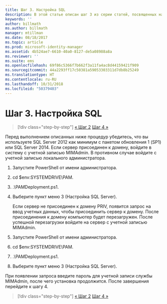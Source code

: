 ```yaml
---
title: Шаг 3. Настройка SQL
description: В этой статье описан шаг 3 из серии статей, посвященных настройке диспетчера привилегированных удостоверений с помощью скриптов, а также приведены действия по настройке SQL Server.
keywords: ''
author: billmath
ms.author: billmath
manager: mtillman
ms.date: 08/18/2017
ms.topic: article
ms.prod: microsoft-identity-manager
ms.assetid: 4b524ae7-6610-40a0-8127-de5a08988a8a
ms.reviewer: ''
ms.suite: ems
ms.openlocfilehash: 69f86c5366f7b662f3a11fa4ac8d44159421f909
ms.sourcegitcommit: 44a2293ff17c50381a59053303311d7db8b25249
ms.translationtype: HT
ms.contentlocale: ru-RU
ms.lasthandoff: 10/31/2018
ms.locfileid: "50379403"
---
```

# <a name="step-3-configuring-sql"></a>Шаг 3. Настройка SQL

> [!div class="step-by-step"]
> [« Шаг 2](sp1-step2-configuring-corp-domain.md)
> [Шаг 4 »](sp1-step4-configuring-sharepoint.md)

Перед выполнением описанных ниже процедур убедитесь, что вы используете SQL Server 2012 как минимум с пакетом обновления 1 (SP1) или SQL Server 2014. Если сервер присоединен к домену, войдите в систему с учетной записью MIMAdmin. В противном случае войдите с учетной записью локального администратора.
1. Запустите PowerShell от имени администратора.
2. cd $env:SYSTEMDRIVE\PAM.
3. .\PAMDeployment.ps1.
4. Выберите пункт меню 3 (Настройка SQL Server).

   Если сервер не присоединен к домену PRIV, появится запрос на ввод учетных данных, чтобы присоединить сервер к домену.
   После присоединения к домену компьютер будет перезагружен. После успешной перезагрузки войдите на сервер с учетной записью MIMAdmin.

5. Запустите PowerShell от имени администратора.
6. cd $env:SYSTEMDRIVE\PAM.
7. .\PAMDeployment.ps1.
8. Выберите пункт меню 3 (Настройка SQL Server).

При появлении запроса введите пароль для учетной записи службы MIMAdmin, после чего установка продолжится. После завершения перейдите к шагу 4.

> [!div class="step-by-step"]
> [« Шаг 2](sp1-step2-configuring-corp-domain.md)
> [Шаг 4 »](sp1-step4-configuring-sharepoint.md)
